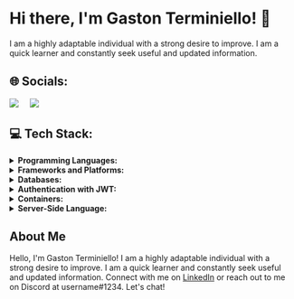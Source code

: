 # Hi there, I'm Gaston Terminiello! 👋

I am a highly adaptable individual with a strong desire to improve. I am a quick learner and constantly seek useful and updated information.

## 🌐 Socials:
[<img class="icon" src="https://img.icons8.com/color/48/000000/linkedin.png"/>](https://www.linkedin.com/in/gaston-terminiello/)
&nbsp;&nbsp;&nbsp;
[<img class="icon" src="https://img.icons8.com/color/48/000000/discord-logo.png"/>](https://discord.gg/8RHtTj5V)

## 💻 Tech Stack:

<details>
<summary><strong>Programming Languages:</strong></summary>

- JavaScript
  ![JavaScript](https://img.shields.io/badge/javascript-%23323330.svg?style=for-the-badge&logo=javascript&logoColor=%23F7DF1E)

- TypeScript
  ![Typescript](https://img.shields.io/badge/TYPESCRIPT-99ccff?style=for-the-badge&logo=typescript)
</details>

<details>
<summary><strong>Frameworks and Platforms:</strong></summary>

- Express.js
  ![Express.js](https://img.shields.io/badge/express.js-%23404d59.svg?style=for-the-badge&logo=express&logoColor=%2361DAFB)

- Fastify
  ![Fastify](https://img.shields.io/badge/Fastify-ca4d30?style=for-the-badge&logo=fastify)

- React
  ![React](https://img.shields.io/badge/react-%2320232a.svg?style=for-the-badge&logo=react&logoColor=%2361DAFB)
</details>

<details>
<summary><strong>Databases:</strong></summary>

- MySQL
  ![MySQL](https://img.shields.io/badge/mysql-%2300f.svg?style=for-the-badge&logo=mysql&logoColor=white)

- MongoDB
  ![MongoDB](https://img.shields.io/badge/MongoDB-grey?style=for-the-badge&logo=mongodb)

- PostgreSQL
  ![PostgreSQL](https://img.shields.io/badge/PostgreSQL-336791?style=for-the-badge&logo=postgresql&logoColor=white)
</details>

<details>
<summary><strong>Authentication with JWT:</strong></summary>

- JSON Web Tokens (JWT)
  ![JWT](https://img.shields.io/badge/JSON%20Web%20Tokens-JWT-%232496ED?style=for-the-badge)
</details>

<details>
<summary><strong>Containers:</strong></summary>

- Docker
  ![Docker](https://img.shields.io/badge/docker-%232496ED.svg?style=for-the-badge&logo=docker&logoColor=white)
</details>

<details>
<summary><strong>Server-Side Language:</strong></summary>

- Node.js
  ![Node.js](https://img.shields.io/badge/node.js-6DA55F?style=for-the-badge&logo=node.js&logoColor=white)
</details>

## About Me

Hello, I'm Gaston Terminiello! I am a highly adaptable individual with a strong desire to improve. I am a quick learner and constantly seek useful and updated information. Connect with me on [LinkedIn](https://www.linkedin.com/in/gaston-terminiello/) or reach out to me on Discord at username#1234. Let's chat!
